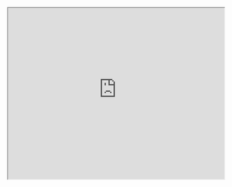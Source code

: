 
<iframe src="https://chat-engine-examples.surge.sh/javascript/online-list.html" width="100%" height="400px"></iframe>

<script src="http://gist-it.appspot.com/github/pubnub/chat-engine-examples/blob/master/javascript/online-list.html?footer=0"></script>
